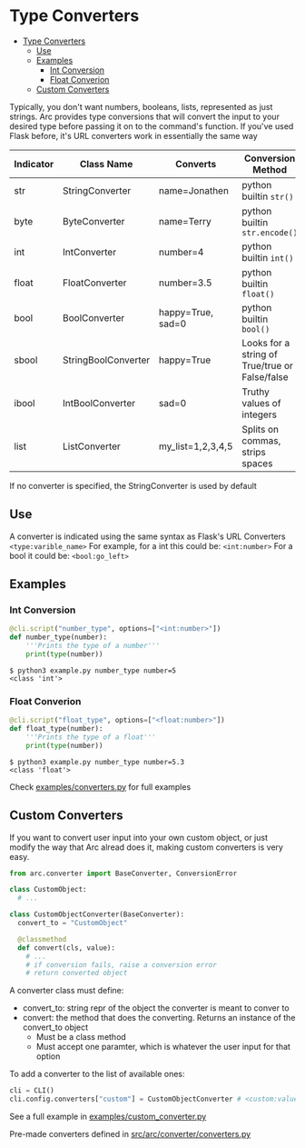 # Type Converters
- [Type Converters](#type-converters)
  - [Use](#use)
  - [Examples](#examples)
    - [Int Conversion](#int-conversion)
    - [Float Converion](#float-converion)
  - [Custom Converters](#custom-converters)

Typically, you don't want numbers, booleans, lists, represented as just strings. Arc provides type conversions that will convert the input to your desired type before passing it on to the command's function. If you've used Flask before, it's URL converters work in essentially the same way

| Indicator | Class Name          | Converts          | Conversion Method                              |
| --------- | ------------------- | ----------------- | ---------------------------------------------- |
| str       | StringConverter     | name=Jonathen     | python builtin `str()`                         |
| byte      | ByteConverter       | name=Terry        | python builtin `str.encode()`                  |
| int       | IntConverter        | number=4          | python builtin `int()`                         |
| float     | FloatConverter      | number=3.5        | python builtin `float()`                       |
| bool      | BoolConverter       | happy=True, sad=0 | python builtin `bool()`                        |
| sbool     | StringBoolConverter | happy=True        | Looks for a string of True/true or False/false |
| ibool     | IntBoolConverter    | sad=0             | Truthy values of integers                      |
| list      | ListConverter       | my_list=1,2,3,4,5 | Splits on commas, strips spaces                |
If no converter is specified, the StringConverter is used by default

## Use
A converter is indicated using the same syntax as Flask's URL Converters `<type:varible_name>`
For example, for a int this could be: `<int:number>`
For a bool it could be: `<bool:go_left>`

## Examples
### Int Conversion
```py
@cli.script("number_type", options=["<int:number>"])
def number_type(number):
    '''Prints the type of a number'''
    print(type(number))
```

```
$ python3 example.py number_type number=5
<class 'int'>
```

### Float Converion
```py
@cli.script("float_type", options=["<float:number>"])
def float_type(number):
    '''Prints the type of a float'''
    print(type(number))
```

```
$ python3 example.py number_type number=5.3
<class 'float'>
```
Check [examples/converters.py](/examples/converters.py) for full examples

## Custom Converters
If you want to convert user input into your own custom object, or just modify the way that Arc alread does it, making custom converters is very easy.

```py
from arc.converter import BaseConverter, ConversionError

class CustomObject:
  # ...

class CustomObjectConverter(BaseConverter):
  convert_to = "CustomObject"

  @classmethod
  def convert(cls, value):
    # ...
    # if conversion fails, raise a conversion error
    # return converted object
```
A converter class must define:
- convert_to: string repr of the object the converter is meant to conver to
- convert: the method that does the converting. Returns an instance of the convert_to object
  - Must be a class method
  - Must accept one paramter, which is whatever the user input for that option

To add a converter to the list of available ones:
```py
cli = CLI()
cli.config.converters["custom"] = CustomObjectConverter # <custom:value>
```

See a full example in [examples/custom_converter.py](/examples/custom_converter.py)

Pre-made converters defined in [src/arc/converter/converters.py](/src/arc/converter/converters.py)